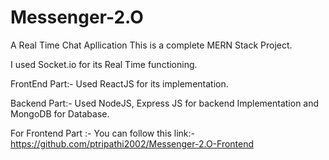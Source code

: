 # Messenger-2.O
A Real Time Chat Apllication
This is a complete MERN Stack Project.

I used Socket.io for its Real Time functioning.

FrontEnd Part:- Used ReactJS for its implementation.

Backend Part:- Used NodeJS, Express JS for backend Implementation and MongoDB for Database.

For Frontend Part :- You can follow this link:- https://github.com/ptripathi2002/Messenger-2.O-Frontend

